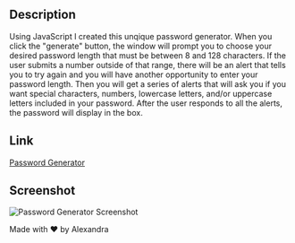 ## Description

Using JavaScript I created this unqique password generator. When you click the "generate" button, the window will prompt you to choose your desired password length that must be between 8 and 128 characters. If the user submits a number outside of that range, there will be an alert that tells you to try again and you will have another opportunity to enter your password length. Then you will get a series of alerts that will ask you if you want special characters, numbers, lowercase letters, and/or uppercase letters included in your password. After the user responds to all the alerts, the password will display in the box.

## Link

[Password Generator](https://akelstrom.github.io/password-generator/)

## Screenshot

![Password Generator Screenshot](https://github.com/akelstrom/password-generator/blob/master/Screenshot%20Password-Generator.png?raw=true)

Made with ❤️ by Alexandra
